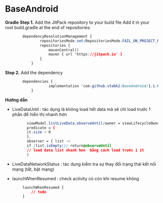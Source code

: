 # BaseAndroid

**Gradle**
**Step 1.** Add the JitPack repository to your build file
Add it in your root build.gradle at the end of repositories:
```css
        dependencyResolutionManagement {
                repositoriesMode.set(RepositoriesMode.FAIL_ON_PROJECT_REPOS)
                repositories {
                    mavenCentral()
                    maven { url 'https://jitpack.io' }
                }
            }
```
**Step 2.** Add the dependency
```css
        dependencies {
                    implementation 'com.github.vtabk2:BaseAndroid:1.1.6'
            }
```

**Hướng dẫn**

- LiveDataUntil : tác dụng là không load hết data mà sẽ chỉ load trước 1 phần để hiển thị nhanh hơn

```css
          viewModel.listLiveData.observeUntil(owner = viewLifecycleOwner,
          predicate = {
          it.size > 0
          },
          observer = { list ->
          if (list.isEmpty()) return@observeUntil
          // load data list nhanh hơn  bằng cách load trước 1 ít
          )
```
- LiveDataNetworkStatus : tác dụng kiểm tra sự thay đổi trạng thái kết nối mạng (tắt, bật mạng)

- launchWhenResumed : check activity có còn khi resume không
```css
        launchWhenResumed {
            // todo
        }
```